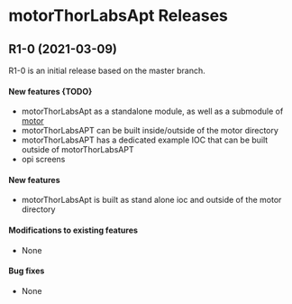 # motorThorLabsApt Releases

## __R1-0 (2021-03-09)__
R1-0 is an initial release based on the master branch.  

#### New features {TODO}
* motorThorLabsApt as a standalone module, as well as a submodule of [motor](https://github.com/epics-modules/motor)
* motorThorLabsAPT can be built inside/outside of the motor directory
* motorThorLabsAPT has a dedicated example IOC that can be built outside of motorThorLabsAPT
* opi screens

#### New features 
* motorThorLabsApt is built as stand alone ioc and outside of the motor directory

#### Modifications to existing features
* None

#### Bug fixes
* None
